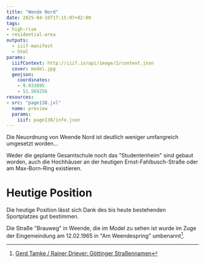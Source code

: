 ```yaml
---
title: "Wende Nord"
date: 2025-04-16T17:15:07+02:00
tags:
- high-rise
- residential-area
outputs:
  - iiif-manifest
  - html
params:
  iiifContext: http://iiif.io/api/image/2/context.json
  cover: model.jpg
  geojson:
    coordinates:
    - 9.933895
    - 51.569256
resources:
- src: "page138.jxl"
  name: preview
  params:
    iiif: page138/info.json
---
```


Die Neuordnung von Weende Nord ist deutlich weniger umfangreich umgesetzt worden...
<!--more-->
Weder die geplante Gesamtschule noch das "Studentenheim" sind gebaut worden, auch die Hochhäuser an der heutigen Ernst-Fahlbusch-Straße oder am Max-Born-Ring existieren.

# Heutige Position

Die heutige Position lässt sich Dank des bis heute bestehenden Sportplatzes gut bestimmen.

Die Straße "Brauweg" in Weende, die im Model zu sehen ist wurde im Zuge der Eingemeindung am 12.02.1965 in "Am Weendespring" umbenannt[^1].


[^1]: [Gerd Tamke / Rainer Driever: Göttinger Straßennamen](https://www.stadtarchiv.goettingen.de/strassennamen/tamke-driever%20goettinger%20strassennamen_01.pdf#page=40)
